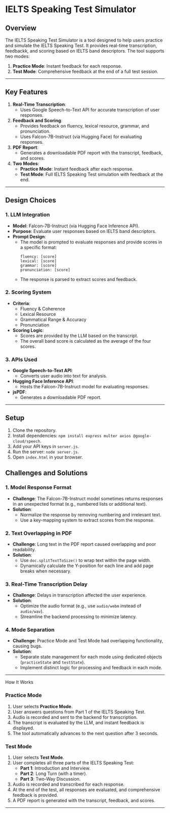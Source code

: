 # IELTS Speaking Test Simulator

## Overview
The IELTS Speaking Test Simulator is a tool designed to help users practice and simulate the IELTS Speaking Test. It provides real-time transcription, feedbackk, and scoring based on IELTS band descriptors. The tool supports two modes:
1. **Practice Mode**: Instant feedback for each response.
2. **Test Mode**: Comprehensive feedback at the end of a full test session.

---

## Key Features
1. **Real-Time Transcription**:
   - Uses Google Speech-to-Text API for accurate transcription of user responses.
2. **Feedback and Scoring**:
   - Provides feedback on fluency, lexical resource, grammar, and pronunciation.
   - Uses Falcon-7B-Instruct (via Hugging Face) for evaluating responses.
3. **PDF Report**:
   - Generates a downloadable PDF report with the transcript, feedback, and scores.
4. **Two Modes**:
   - **Practice Mode**: Instant feedback after each response.
   - **Test Mode**: Full IELTS Speaking Test simulation with feedback at the end.

---

## Design Choices

### 1. LLM Integration
- **Model**: Falcon-7B-Instruct (via Hugging Face Inference API).
- **Purpose**: Evaluate user responses based on IELTS band descriptors.
- **Prompt Design**:
  - The model is prompted to evaluate responses and provide scores in a specific format:
    ```
    fluency: [score]
    lexical: [score]
    grammar: [score]
    pronunciation: [score]
    ```
  - The response is parsed to extract scores and feedback.

### 2. Scoring System
- **Criteria**:
  - Fluency & Coherence
  - Lexical Resource
  - Grammatical Range & Accuracy
  - Pronunciation
- **Scoring Logic**:
  - Scores are provided by the LLM based on the transcript.
  - The overall band score is calculated as the average of the four scores.

### 3. APIs Used
- **Google Speech-to-Text API**:
  - Converts user audio into text for analysis.
- **Hugging Face Inference API**:
  - Hosts the Falcon-7B-Instruct model for evaluating responses.
- **jsPDF**:
  - Generates a downloadable PDF report.

---
## Setup
1. Clone the repository.
2. Install dependencies: `npm install express multer axios @google-cloud/speech`.
3. Add your API keys in `server.js`.
4. Run the server: `node server.js`.
5. Open `index.html` in your browser.


## Challenges and Solutions

### 1. Model Response Format
- **Challenge**: The Falcon-7B-Instruct model sometimes returns responses in an unexpected format (e.g., numbered lists or additional text).
- **Solution**:
  - Normalize the response by removing numbering and irrelevant text.
  - Use a key-mapping system to extract scores from the response.

### 2. Text Overlapping in PDF
- **Challenge**: Long text in the PDF report caused overlapping and poor readability.
- **Solution**:
  - Use `doc.splitTextToSize()` to wrap text within the page width.
  - Dynamically calculate the Y-position for each line and add page breaks when necessary.

### 3. Real-Time Transcription Delay
- **Challenge**: Delays in transcription affected the user experience.
- **Solution**:
  - Optimize the audio format (e.g., use `audio/webm` instead of `audio/wav`).
  - Streamline the backend processing to minimize latency.

### 4. Mode Separation
- **Challenge**: Practice Mode and Test Mode had overlapping functionality, causing bugs.
- **Solution**:
  - Separate state management for each mode using dedicated objects (`practiceState` and `testState`).
  - Implement distinct logic for processing and feedback in each mode.

---

How It Works

### Practice Mode
1. User selects **Practice Mode**.
2. User answers questions from Part 1 of the IELTS Speaking Test.
3. Audio is recorded and sent to the backend for transcription.
4. The transcript is evaluated by the LLM, and instant feedback is displayed.
5. The tool automatically advances to the next question after 3 seconds.

### Test Mode
1. User selects **Test Mode**.
2. User completes all three parts of the IELTS Speaking Test:
   - **Part 1**: Introduction and Interview.
   - **Part 2**: Long Turn (with a timer).
   - **Part 3**: Two-Way Discussion.
3. Audio is recorded and transcribed for each response.
4. At the end of the test, all responses are evaluated, and comprehensive feedback is provided.
5. A PDF report is generated with the transcript, feedback, and scores.

---